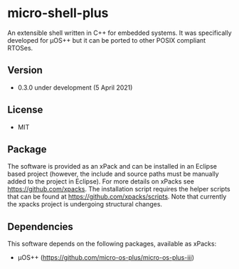 # micro-shell-plus
An extensible shell written in C++ for embedded systems. It was specifically developed for µOS++ but it can be ported to other POSIX compliant RTOSes.

## Version
* 0.3.0 under development (5 April 2021)

## License
* MIT

## Package
The software is provided as an xPack and can be installed in an Eclipse based project (however, the include and source paths must be manually added to the project in Eclipse). For more details on xPacks see https://github.com/xpacks. The installation script requires the helper scripts that can be found at https://github.com/xpacks/scripts. Note that currently the xpacks project is undergoing structural changes.

## Dependencies
This software depends on the following packages, available as xPacks:
* µOS++ (https://github.com/micro-os-plus/micro-os-plus-iii)

